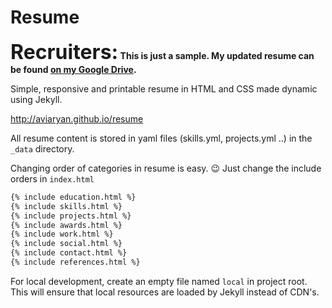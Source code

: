 # Resume

<b><font size="+3">Recruiters:</font> This is just a sample. My updated resume can be found [on my Google Drive](https://drive.google.com/open?id=0B1I7ETQXT-TFR3NBQVVwazhnb2c).</b>

Simple, responsive and printable resume in HTML and CSS made dynamic using Jekyll.

http://aviaryan.github.io/resume

All resume content is stored in yaml files (skills.yml, projects.yml ..) in the `_data` directory. 

Changing order of categories in resume is easy. :wink: Just change the include orders in `index.html`
```html
{% include education.html %}
{% include skills.html %}
{% include projects.html %}
{% include awards.html %}
{% include work.html %}
{% include social.html %}
{% include contact.html %}
{% include references.html %}
```

For local development, create an empty file named `local` in project root. This will ensure that local resources are loaded by Jekyll instead of CDN's.

